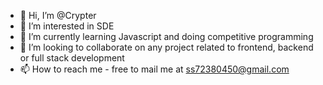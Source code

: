 - 👋 Hi, I’m @Crypter
- 👀 I’m interested in SDE
- 🌱 I’m currently learning Javascript and doing competitive programming
- 💞️ I’m looking to collaborate on any project related to frontend, backend or full stack development
- 📫 How to reach me - free to mail me at ss72380450@gmail.com

<!---
Crypter20/Crypter20 is a ✨ special ✨ repository because its `README.md` (this file) appears on your GitHub profile.
You can click the Preview link to take a look at your changes.
--->
